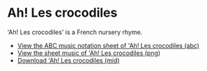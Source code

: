 # Ah! Les crocodiles

'Ah! Les crocodiles' is a French nursery rhyme.

 * [View the ABC music notation sheet of 'Ah! Les crocodiles (abc)](AhLesCrocodiles.abc)
 * [View the sheet music of 'Ah! Les crocodiles (png)](AhLesCrocodiles.png)
 * [Download 'Ah! Les crocodiles (mid)](http://www.richelbilderbeek.nl/SongAhLesCrocodiles.mid)

